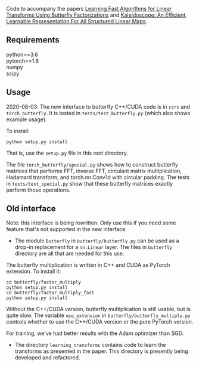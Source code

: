 Code to accompany the papers [Learning Fast Algorithms for Linear Transforms
Using Butterfly Factorizations](https://arxiv.org/abs/1903.05895) and [Kaleidoscope: An Efficient, Learnable Representation For All Structured Linear Maps](https://openreview.net/forum?id=BkgrBgSYDS).

## Requirements
python>=3.6  
pytorch>=1.8  
numpy  
scipy

## Usage

2020-08-03: The new interface to butterfly C++/CUDA code is in `csrc` and
`torch_butterfly`.
It is tested in `tests/test_butterfly.py` (which also shows example usage).

To install:
```
python setup.py install
```
That is, use the `setup.py` file in this root directory.

The file `torch_butterfly/special.py` shows how to construct butterfly matrices
that performs FFT, inverse FFT, circulant matrix multiplication,
Hadamard transform, and torch.nn.Conv1d with circular padding. The tests in
`tests/test_special.py` show that these butterfly matrices exactly perform
those operations.

## Old interface

Note: this interface is being rewritten. Only use this if you need some feature
that's not supported in the new interface.

* The module `Butterfly` in `butterfly/butterfly.py` can be used as a drop-in
replacement for a `nn.Linear` layer. The files in `butterfly` directory are all
that are needed for this use.

The butterfly multiplication is written in C++ and CUDA as PyTorch extension.
To install it:
```
cd butterfly/factor_multiply
python setup.py install
cd butterfly/factor_multiply_fast
python setup.py install
```
Without the C++/CUDA version, butterfly multiplication is still usable, but is
quite slow. The variable `use_extension` in `butterfly/butterfly_multiply.py`
controls whether to use the C++/CUDA version or the pure PyTorch version.

For training, we've had better results with the Adam optimizer than SGD.

* The directory `learning_transforms` contains code to learn the transforms
  as presented in the paper. This directory is presently being developed and
  refactored.


